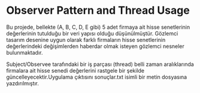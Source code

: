 # Observer Pattern and Thread Usage

Bu projede, bellekte (A, B, C, D, E gibi) 5 adet firmaya ait hisse senetlerinin değerlerinin tutulduğu bir veri yapısı olduğu düşünülmüştür. Gözlemci tasarım desenine uygun olarak farklı firmaların hisse senetlerinin değerlerindeki değişimlerden haberdar olmak isteyen gözlemci nesneler bulunmaktadır.

Subject/Observee tarafındaki bir iş parçası (thread) belli zaman aralıklarında firmalara ait hisse senedi değerlerini rastgele bir şekilde güncelleyecektir.Uygulama çıktısını sonuçlar.txt isimli bir metin dosyasına yazdırılmıştır.
